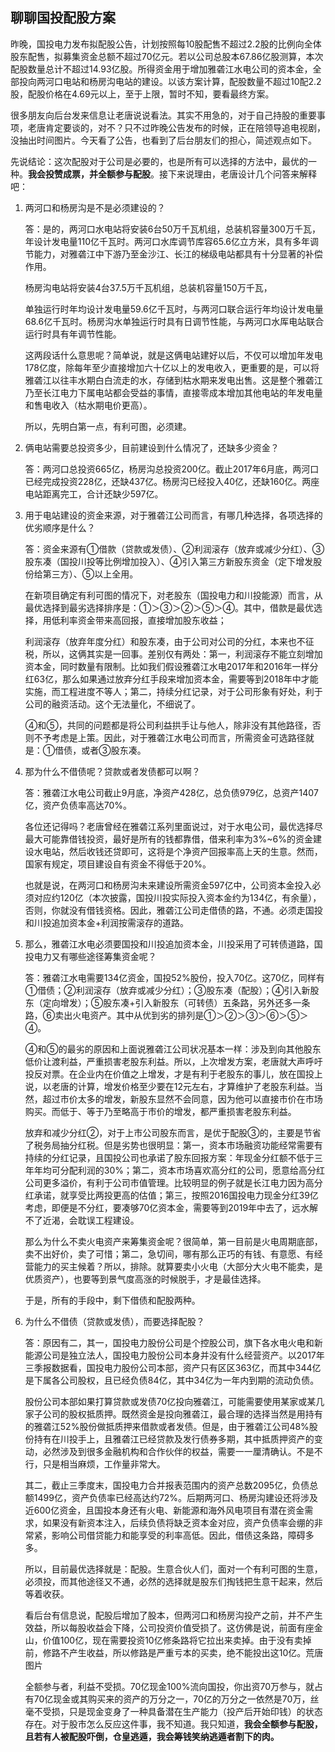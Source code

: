 ## 聊聊国投配股方案
昨晚，国投电力发布拟配股公告，计划按照每10股配售不超过2.2股的比例向全体股东配售，拟募集资金总额不超过70亿元。若以公司总股本67.86亿股测算，本次配股数量总计不超过14.93亿股。所得资金用于增加雅砻江水电公司的资本金，全部投向两河口电站和杨房沟电站的建设。以该方案计算，配股数量不超过10配2.2股，配股价格在4.69元以上，至于上限，暂时不知，要看最终方案。

 

很多朋友向后台发来信息让老唐说说看法。其实不用急的，对于自己持股的重要事项，老唐肯定要谈的，对不？只不过昨晚公告发布的时候，正在陪领导追电视剧，没抽出时间图片。今天看了公告，也看到了后台朋友们的担心，简述观点如下。

 

先说结论：这次配股对于公司是必要的，也是所有可以选择的方法中，最优的一种。**我会投赞成票，并全额参与配股**。接下来说理由，老唐设计几个问答来解释吧：

 

1. 两河口和杨房沟是不是必须建设的？

    答：是的，两河口水电站将安装6台50万千瓦机组，总装机容量300万千瓦，年设计发电量110亿千瓦时。两河口水库调节库容65.6亿立方米，具有多年调节能力，对雅砻江中下游乃至金沙江、长江的梯级电站都具有十分显著的补偿作用。

 

    杨房沟电站将安装4台37.5万千瓦机组，总装机容量150万千瓦，

    单独运行时年均设计发电量59.6亿千瓦时，与两河口联合运行年均设计发电量68.6亿千瓦时。杨房沟水单独运行时具有日调节性能，与两河口水厍电站联合运行时具有年调节性能。

 

    这两段话什么意思呢？简单说，就是这俩电站建好以后，不仅可以增加年发电178亿度，除每年至少直接增加六十亿以上的发电收入，更重要的是，可以将雅砻江以往丰水期白白流走的水，存储到枯水期来发电出售。这是整个雅砻江乃至长江电力下属电站都会受益的事情，直接零成本增加其他电站的年发电量和售电收入（枯水期电价更高）。

 

    所以，先明白第一点，有利可图，必须建。

 

2. 俩电站需要总投资多少，目前建设到什么情况了，还缺多少资金？

    答：两河口总投资665亿，杨房沟总投资200亿。截止2017年6月底，两河口已经完成投资228亿，还缺437亿。杨房沟已经投入40亿，还缺160亿。两座电站距离完工，合计还缺少597亿。

 

3. 用于电站建设的资金来源，对于雅砻江公司而言，有哪几种选择，各项选择的优劣顺序是什么？

    答：资金来源有①借款（贷款或发债）、②利润滚存（放弃或减少分红）、③股东凑（国投川投等比例增加投入）、④引入第三方新股东资金（定下增发股份给第三方）、⑤以上全用。

 

    在新项目确定有利可图的情况下，对老股东（国投电力和川投能源）而言，从最优选择到最劣选择排序是：①＞③＞②＞⑤＞④。其中，借款是最优选择，用低利率资金带来高回报，直接增加股东收益；

 

    利润滚存（放弃年度分红）和股东凑，由于公司对公司的分红，本来也不征税，所以，这俩其实是一回事。差别仅有两处：第一，利润滚存不能立刻增加资本金，同时数量有限制。比如我们假设雅砻江水电2017年和2016年一样分红63亿，那么如果通过放弃分红手段来增加资本金，需要等到2018年中才能实施，而工程进度不等人；第二，持续分红记录，对于公司形象有好处，利于公司的融资活动。这个无法量化，不细说了。

 

    ④和⑤，共同的问题都是将公司利益拱手让与他人，除非没有其他路径，否则不予考虑是上策。因此，对于雅砻江水电公司而言，所需资金可选路径就是：①借债，或者③股东凑。

 

4. 那为什么不借债呢？贷款或者发债都可以啊？

    答：雅砻江水电公司截止9月底，净资产428亿，总负债979亿，总资产1407亿，资产负债率高达70%。

 

    各位还记得吗？老唐曾经在雅砻江系列里面说过，对于水电公司，最优选择尽最大可能靠借钱投资，最好是所有的钱都靠借，借来利率为3%~6%的资金建设水电站，然后收钱还贷即可，这将是个净资产回报率高上天的生意。然而，国家有规定，项目建设自有资金不得低于20%。

 

    也就是说，在两河口和杨房沟未来建设所需资金597亿中，公司资本金投入必须对应约120亿（本次披露，国投川投实际投入资本金约为134亿，有余量），否则，你就没有借钱资格。因此，雅砻江公司走借债的路，不通。必须走国投和川投追加资本金+利润按需滚存的道路。

 

5. 那么，雅砻江水电必须要国投和川投追加资本金，川投采用了可转债道路，国投电力又有哪些途径筹集资金呢？

    答：雅砻江水电需要134亿资金，国投52%股份，投入70亿。这70亿，同样有①借债；②利润滚存（放弃或减少分红）；③股东凑（配股）；④引入新股东（定向增发）；⑤股东凑+引入新股东（可转债）五条路，另外还多一条路，⑥卖出火电资产。其中从优到劣的排列是①＞②＞③＞⑥＞⑤＞④。

 

    ④和⑤的最劣的原因和上面说雅砻江公司状况基本一样：涉及到向其他股东低价让渡利益，严重损害老股东利益。所以，上次增发方案，老唐就大声呼吁投反对票。在企业内在价值之上增发，才是有利于老股东的事儿，放在国投上说，以老唐的计算，增发价格至少要在12元左右，才算维护了老股东利益。当然，超过市价太多的增发，新股东显然不会同意，因为他可以直接市价在市场购买。而低于、等于乃至略高于市价的增发，都严重损害老股东利益。

 

    放弃和减少分红②，对于上市公司股东而言，是优于配股③的，主要是节省了税务局抽分红税。但是劣势也很明显：第一，资本市场融资功能经常需要有持续的分红记录，且国投公司也承诺了股东回报方案：年现金分红额不低于三年年均可分配利润的30%；第二，资本市场喜欢高分红的公司，愿意给高分红公司更多溢价，有利于公司市值管理。比较明显的例子就是长江电力因为高分红承诺，就享受比两投更高的估值；第三，按照2016国投电力现金分红39亿考虑，即便是不分红，要凑够70亿资本金，需要等到2019年中去了，远水解不了近渴，会耽误工程建设。

 

    那么为什么不卖火电资产来筹集资金呢？很简单，第一目前是火电周期底部，卖不出好价，卖了可惜；第二，急切间，哪有那么正巧的有钱、有意愿、有经营能力的买主候着？所以，排除。就算要卖小火电（大部分大火电不能卖，是优质资产），也要等到景气度高涨的时候脱手，才是最佳选择。

 

    于是，所有的手段中，剩下借债和配股两种。

 

6. 为什么不借债（贷款或发债），而要选择配股？

    答：原因有二，其一，国投电力股份公司是个控股公司，旗下各水电火电和新能源公司是独立法人，国投电力股份公司本身并没有什么经营资产。以2017年三季报数据看，国投电力股份公司本部，资产只有区区363亿，而其中344亿是下属各公司股权，且已经负债84亿，其中34亿为一年内到期的流动负债。

 

    股份公司本部如果打算贷款或发债70亿投向雅砻江，可能需要使用某家或某几家子公司的股权抵质押。既然资金是投向雅砻江，最合理的选择当然是用持有的雅砻江52%股份做抵质押来借款或者发债。但是，由于雅砻江公司48%股份持有在川投手上，且雅砻江已经贷款及发行债券多期，其中抵质押资产的变动，必然涉及到很多金融机构和合作伙伴的权益，需要一一厘清确认。不是不行，只是相当麻烦，工作量非常大。

 

    其二，截止三季度末，国投电力合并报表范围内的资产总数2095亿，负债总额1499亿，资产负债率已经高达约72%。后期两河口、杨房沟建设还将涉及近600亿资金，且国投本身还有火电、新能源和海外风电项目有潜在资金需求，如果没有新资本注入，后续负债将缺乏资本金对应，资产负债率会绷的非常紧，影响公司借贷能力和能享受的利率高低。因此，借债这条路，障碍多多。

 

    所以，目前最优选择就是：配股。生意合伙人们，面对一个有利可图的生意，必须投，而其他途径又不通，必然的选择就是股东们掏钱把生意干起来，然后等着收获。

 

    看后台有信息说，配股后增加了股本，但两河口和杨房沟投产之前，并不产生效益，所以每股收益会下降，公司投资价值受损了。这仿佛是说，前面有座金山，价值100亿，现在需要投资10亿修条路将它拉出来卖掉。由于没有卖掉前，修路不产生收益，所以修路是严重亏本的买卖，绝不能投出这10亿。荒唐图片

 

    全额参与者，利益不受损。70亿现金100%流向国投，你出资70万参与，就占有70亿现金或其购买来的资产的万分之一，70亿的万分之一依然是70万，丝毫不受损，只是现金变身了一种具备潜在生产能力（投产后开始印钱）的状态存在。对于股市怎么反应这件事，我不知道。我只知道，**我会全额参与配股，且若有人被配股吓倒，仓皇逃遁，我会筹钱笑纳逃遁者割下的肉。**
